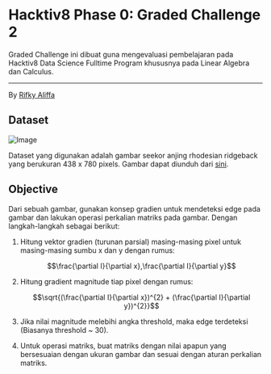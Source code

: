 # Hacktiv8 Phase 0: Graded Challenge 2

Graded Challenge ini dibuat guna mengevaluasi pembelajaran pada Hacktiv8 Data Science Fulltime Program khususnya pada Linear Algebra dan Calculus.

---

By [Rifky Aliffa](https://github.com/Penzragon)

## Dataset

![Image](https://cdn.cnn.com/cnnnext/dam/assets/201030094143-stock-rhodesian-ridgeback-exlarge-169.jpg)

Dataset yang digunakan adalah gambar seekor anjing rhodesian ridgeback yang berukuran 438 x 780 pixels. Gambar dapat diunduh dari [sini](https://cdn.cnn.com/cnnnext/dam/assets/201030094143-stock-rhodesian-ridgeback-exlarge-169.jpg).

## Objective

Dari sebuah gambar, gunakan konsep gradien untuk mendeteksi edge pada gambar dan lakukan operasi perkalian matriks pada gambar. Dengan langkah-langkah sebagai berikut:

1. Hitung vektor gradien (turunan parsial) masing-masing pixel untuk masing-masing sumbu x dan y dengan rumus:

   $$\frac{\partial I}{\partial x},\frac{\partial I}{\partial y}$$

2. Hitung gradient magnitude tiap pixel dengan rumus:

   $$\sqrt{(\frac{\partial I}{\partial x})^{2} + (\frac{\partial I}{\partial y})^{2}}$$

3. Jika nilai magnitude melebihi angka threshold, maka edge terdeteksi (Biasanya threshold ~ 30).
4. Untuk operasi matriks, buat matriks dengan nilai apapun yang bersesuaian dengan ukuran gambar dan sesuai dengan aturan perkalian matriks.
